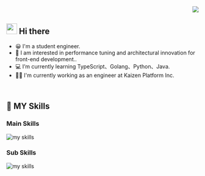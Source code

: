 <!-- 1. GitHub usernameを変更 -->
<div align="right">
  <img src="https://komarev.com/ghpvc/?username=shunmakk" />
</div>


<!-- 2. プロフィールや連絡先を変更 -->
## <img src="https://media.giphy.com/media/hvRJCLFzcasrR4ia7z/giphy.gif" width="28"> Hi there

- 😀 I'm a student engineer.
- 🫠 I am interested in performance tuning and architectural innovation for front-end development..
- 💻 I’m currently learning TypeScript、Golang、Python、Java.
- 🧑‍💻 I'm currently working as an engineer at Kaizen Platform Inc.
<br>

## 🌱 MY Skills
<h3>Main Skills</h3>
<img alt="my skills" src="https://skillicons.dev/icons?theme=dark&perline=7&i=js,ts,jquery,react,next,express,postgresql,prisma,firebase,mongo" />
<h3>Sub Skills</h3>
<img alt="my skills" src="https://skillicons.dev/icons?theme=dark&perline=7&i=vue,java,python,django,go,supabase,mysql,php,laravel,wordpress,figma," />
<br>
